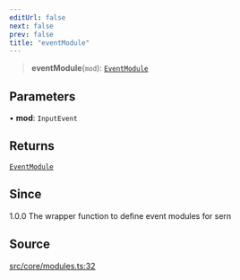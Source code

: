 ```yaml
---
editUrl: false
next: false
prev: false
title: "eventModule"
---
```


> **eventModule**(`mod`): [`EventModule`](/v3/api/type-aliases/eventmodule/)

## Parameters

• **mod**: `InputEvent`

## Returns

[`EventModule`](/v3/api/type-aliases/eventmodule/)

## Since

1.0.0
The wrapper function to define event modules for sern

## Source

[src/core/modules.ts:32](https://github.com/sern-handler/handler/blob/a19edaf8838dcf088d3947f4a6aa6213d8f5bb9e/src/core/modules.ts#L32)
